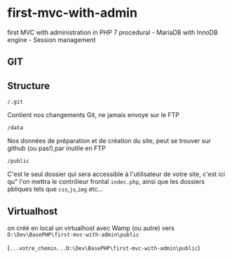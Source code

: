 # first-mvc-with-admin
first MVC with administration in PHP 7 procedural - MariaDB with InnoDB engine - Session management

## GIT

## Structure

`/.git`

Contient nos changements Git, ne jamais envoye sur le FTP

`/data`

Nos données de préparation et de création du site, peut se trouver sur github (ou pas!),par inutile en FTP

`/public`

C'est le seul dossier qui sera accessible à l'utilisateur de votre site, c'est ici qu" l'on mettra le contrôleur frontal `indec.php`, ainsi que les dossiers pbliques tels que `css`,`js`,`img` etc...

## Virtualhost

on créé en local un virtualhost avec Wamp (ou autre) vers `D:\Dev\BasePHP\first-mvc-with-admin\public`

(`...votre_chemin...D:\Dev\BasePHP\first-mvc-with-admin\public`)